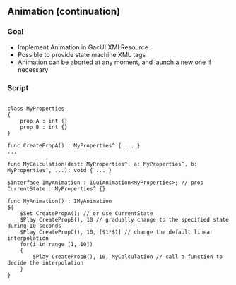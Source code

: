 ## Animation (continuation)

### Goal
- Implement Animation in GacUI XMl Resource
- Possible to provide state machine XML tags
- Animation can be aborted at any moment, and launch a new one if necessary

### Script

```

class MyProperties
{
    prop A : int {}
    prop B : int {}
}

func CreatePropA() : MyProperties^ { ... }
...

func MyCalculation(dest: MyProperties^, a: MyProperties^, b: MyProperties^, ...): void { ... }

$interface IMyAnimation : IGuiAnimation<MyProperties>; // prop CurrentState : MyProperties^ {}

func MyAnimation() : IMyAnimation
${
    $Set CreatePropA(); // or use CurrentState
    $Play CreatePropB(), 10 // gradually change to the specified state during 10 seconds
    $Play CreatePropC(), 10, [$1*$1] // change the default linear interpolation 
    for(i in range [1, 10])
    {
        $Play CreatePropB(), 10, MyCalculation // call a function to decide the interpolation
    }
}
```
